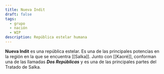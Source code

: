 ```yaml
---
title: Nueva Indit
draft: false
tags:
  - grupo
  - nación
  - WIP
description: República estelar humana
---
```

**Nueva Indit** es una república estelar. Es una de las principales potencias en la región en la que se encuentra [[Salka]]. Junto con [[Kaoré]], conforman una de las llamadas ***Dos Repúblicas*** y es una de las principales partes del Tratado de Salka.